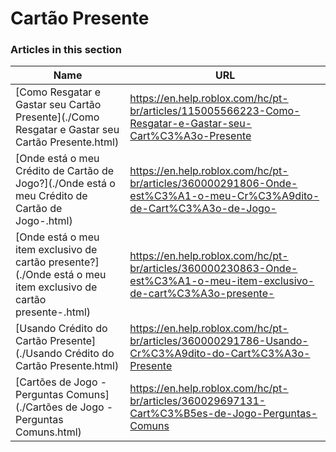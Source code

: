 # Cartão Presente  
### Articles in this section
Name|URL
-|-
[Como Resgatar e Gastar seu Cartão Presente](./Como Resgatar e Gastar seu Cartão Presente.html) |https://en.help.roblox.com/hc/pt-br/articles/115005566223-Como-Resgatar-e-Gastar-seu-Cart%C3%A3o-Presente
[Onde está o meu Crédito de Cartão de Jogo?](./Onde está o meu Crédito de Cartão de Jogo-.html) |https://en.help.roblox.com/hc/pt-br/articles/360000291806-Onde-est%C3%A1-o-meu-Cr%C3%A9dito-de-Cart%C3%A3o-de-Jogo-
[Onde está o meu item exclusivo de cartão presente?](./Onde está o meu item exclusivo de cartão presente-.html) |https://en.help.roblox.com/hc/pt-br/articles/360000230863-Onde-est%C3%A1-o-meu-item-exclusivo-de-cart%C3%A3o-presente-
[Usando Crédito do Cartão Presente](./Usando Crédito do Cartão Presente.html) |https://en.help.roblox.com/hc/pt-br/articles/360000291786-Usando-Cr%C3%A9dito-do-Cart%C3%A3o-Presente
[Cartões de Jogo - Perguntas Comuns](./Cartões de Jogo - Perguntas Comuns.html) |https://en.help.roblox.com/hc/pt-br/articles/360029697131-Cart%C3%B5es-de-Jogo-Perguntas-Comuns